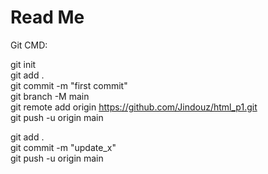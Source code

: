 # Read Me
Git CMD:  

  git init  
  git add .  
  git commit -m "first commit"  
  git branch -M main  
  git remote add origin https://github.com/Jindouz/html_p1.git  
  git push -u origin main  


git add .  
git commit -m "update_x"  
git push -u origin main  
